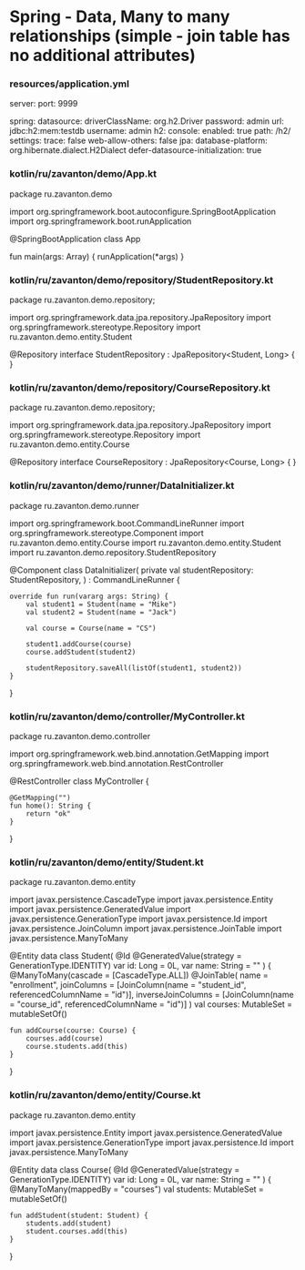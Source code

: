 # Spring - Data, Many to many relationships (simple - join table has no additional attributes)



### resources/application.yml
server:
  port: 9999

spring:
  datasource:
    driverClassName: org.h2.Driver
    password: admin
    url: jdbc:h2:mem:testdb
    username: admin
  h2:
    console:
      enabled: true
      path: /h2/
      settings:
        trace: false
        web-allow-others: false
  jpa:
    database-platform: org.hibernate.dialect.H2Dialect
    defer-datasource-initialization: true










### kotlin/ru/zavanton/demo/App.kt
package ru.zavanton.demo

import org.springframework.boot.autoconfigure.SpringBootApplication
import org.springframework.boot.runApplication

@SpringBootApplication
class App

fun main(args: Array<String>) {
    runApplication<App>(*args)
}










### kotlin/ru/zavanton/demo/repository/StudentRepository.kt
package ru.zavanton.demo.repository;

import org.springframework.data.jpa.repository.JpaRepository
import org.springframework.stereotype.Repository
import ru.zavanton.demo.entity.Student

@Repository
interface StudentRepository : JpaRepository<Student, Long> {
}










### kotlin/ru/zavanton/demo/repository/CourseRepository.kt
package ru.zavanton.demo.repository;

import org.springframework.data.jpa.repository.JpaRepository
import org.springframework.stereotype.Repository
import ru.zavanton.demo.entity.Course

@Repository
interface CourseRepository : JpaRepository<Course, Long> {
}










### kotlin/ru/zavanton/demo/runner/DataInitializer.kt
package ru.zavanton.demo.runner

import org.springframework.boot.CommandLineRunner
import org.springframework.stereotype.Component
import ru.zavanton.demo.entity.Course
import ru.zavanton.demo.entity.Student
import ru.zavanton.demo.repository.StudentRepository

@Component
class DataInitializer(
    private val studentRepository: StudentRepository,
) : CommandLineRunner {

    override fun run(vararg args: String) {
        val student1 = Student(name = "Mike")
        val student2 = Student(name = "Jack")

        val course = Course(name = "CS")

        student1.addCourse(course)
        course.addStudent(student2)

        studentRepository.saveAll(listOf(student1, student2))
    }
}










### kotlin/ru/zavanton/demo/controller/MyController.kt
package ru.zavanton.demo.controller

import org.springframework.web.bind.annotation.GetMapping
import org.springframework.web.bind.annotation.RestController

@RestController
class MyController {

    @GetMapping("")
    fun home(): String {
        return "ok"
    }
}










### kotlin/ru/zavanton/demo/entity/Student.kt
package ru.zavanton.demo.entity

import javax.persistence.CascadeType
import javax.persistence.Entity
import javax.persistence.GeneratedValue
import javax.persistence.GenerationType
import javax.persistence.Id
import javax.persistence.JoinColumn
import javax.persistence.JoinTable
import javax.persistence.ManyToMany

@Entity
data class Student(
    @Id
    @GeneratedValue(strategy = GenerationType.IDENTITY)
    var id: Long = 0L,
    var name: String = ""
) {
    @ManyToMany(cascade = [CascadeType.ALL])
    @JoinTable(
        name = "enrollment",
        joinColumns = [JoinColumn(name = "student_id", referencedColumnName = "id")],
        inverseJoinColumns = [JoinColumn(name = "course_id", referencedColumnName = "id")]
    )
    val courses: MutableSet<Course> = mutableSetOf()

    fun addCourse(course: Course) {
        courses.add(course)
        course.students.add(this)
    }
}










### kotlin/ru/zavanton/demo/entity/Course.kt
package ru.zavanton.demo.entity

import javax.persistence.Entity
import javax.persistence.GeneratedValue
import javax.persistence.GenerationType
import javax.persistence.Id
import javax.persistence.ManyToMany

@Entity
data class Course(
    @Id
    @GeneratedValue(strategy = GenerationType.IDENTITY)
    var id: Long = 0L,
    var name: String = ""
) {
    @ManyToMany(mappedBy = "courses")
    val students: MutableSet<Student> = mutableSetOf()

    fun addStudent(student: Student) {
        students.add(student)
        student.courses.add(this)
    }
}
